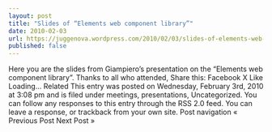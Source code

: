 ```yaml
---
layout: post
title: "Slides of “Elements web component library”"
date: 2010-02-03
url: https://juggenova.wordpress.com/2010/02/03/slides-of-elements-web-component-library/
published: false 
---
```


Here you are the slides from Giampiero’s presentation on the “Elements web component library”. Thanks to all who attended, Share this: Facebook X Like Loading... Related This entry was posted on Wednesday, February 3rd, 2010 at 3:08 pm and is filed under meetings, presentations, Uncategorized. You can follow any responses to this entry through the RSS 2.0 feed. You can leave a response, or trackback from your own site. Post navigation « Previous Post Next Post »
